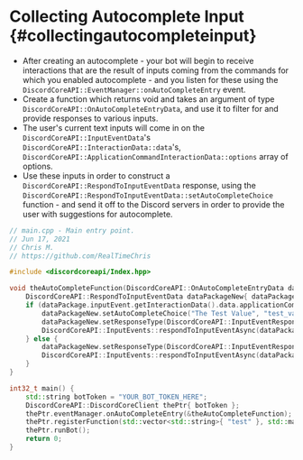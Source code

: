 Collecting Autocomplete Input {#collectingautocompleteinput}
============
- After creating an autocomplete - your bot will begin to receive interactions that are the result of inputs coming from the commands for which you enabled autocomplete - and you listen for these using the `DiscordCoreAPI::EventManager::onAutoCompleteEntry` event.
- Create a function which returns void and takes an argument of type `DiscordCoreAPI::OnAutoCompleteEntryData`, and use it to filter for and provide responses to various inputs.
- The user's current text inputs will come in on the `DiscordCoreAPI::InputEventData`'s `DiscordCoreAPI::InteractionData::data`'s, `DiscordCoreAPI::ApplicationCommandInteractionData::options` array of options.
- Use these inputs in order to construct a `DiscordCoreAPI::RespondToInputEventData` response, using the `DiscordCoreAPI::RespondToInputEventData::setAutoCompleteChoice` function - and send it off to the Discord servers in order to provide the user with suggestions for autocomplete.

```cpp
// main.cpp - Main entry point.
// Jun 17, 2021
// Chris M.
// https://github.com/RealTimeChris

#include <discordcoreapi/Index.hpp>

void theAutoCompleteFunction(DiscordCoreAPI::OnAutoCompleteEntryData dataPackage) {
	DiscordCoreAPI::RespondToInputEventData dataPackageNew{ dataPackage.inputEvent };
	if (dataPackage.inputEvent.getInteractionData().data.applicationCommandData.options[0].valueString.find("tes") != std::string::npos) {
		dataPackageNew.setAutoCompleteChoice("The Test Value", "test_value_name");
		dataPackageNew.setResponseType(DiscordCoreAPI::InputEventResponseType::Application_Command_AutoComplete_Result);
		DiscordCoreAPI::InputEvents::respondToInputEventAsync(dataPackageNew).get();
	} else {
		dataPackageNew.setResponseType(DiscordCoreAPI::InputEventResponseType::Application_Command_AutoComplete_Result);
		DiscordCoreAPI::InputEvents::respondToInputEventAsync(dataPackageNew).get();
	}
}

int32_t main() {
	std::string botToken = "YOUR_BOT_TOKEN_HERE";
	DiscordCoreAPI::DiscordCoreClient thePtr{ botToken };
	thePtr.eventManager.onAutoCompleteEntry(&theAutoCompleteFunction);
	thePtr.registerFunction(std::vector<std::string>{ "test" }, std::make_unique<DiscordCoreAPI::Test>());
	thePtr.runBot();
	return 0;
}
```
